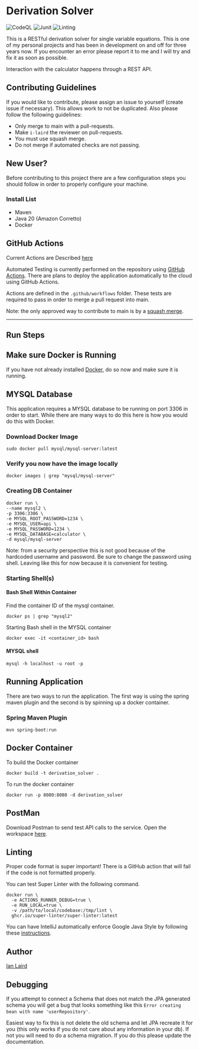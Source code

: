 # Derivation Solver

![CodeQL](https://github.com/i-laird/Derivation_Solver/actions/workflows/codeql.yml/badge.svg)
![Junit](https://github.com/i-laird/Derivation_Solver/actions/workflows/junit.yml/badge.svg)
![Linting](https://github.com/i-laird/Derivation_Solver/actions/workflows/linter.yml/badge.svg)

This is a RESTful derivation solver for single variable equations. This is one of my personal projects and has been in
development on and off for three years now. If you encounter an error please report it to me and I will try and fix it
as soon as possible.

Interaction with the calculator happens through a REST API.

## Contributing Guidelines

If you would like to contribute, please assign an issue to yourself (create issue if necessary). This allows work
to not be duplicated. Also please follow the following guidelines:

- Only merge to main with a pull-requests.
- Make `i-laird` the reviewer on pull-requests.
- You must use squash merge.
- Do not merge if automated checks are not passing.

## New User?

Before contributing to this project there are a few configuration steps you should follow in order to properly
configure your machine.

### Install List

+ Maven
+ Java 20 (Amazon Corretto)
+ Docker

## GitHub Actions
Current Actions are Described [here](actions.md)

Automated Testing is currently performed on the repository using [GitHub Actions](https://github.com/features/actions).
There are plans to deploy the application automatically to the cloud using GitHub Actions.

Actions are defined in the `.github/workflows` folder. These tests are required to pass in
order to merge a pull request into main.

Note: the only approved way to contribute to main is by a [squash merge](https://docs.github.com/en/pull-requests/collaborating-with-pull-requests/incorporating-changes-from-a-pull-request/about-pull-request-merges#squash-and-merge-your-commits).

------------------------------------------------------------------------

## Run Steps

## Make sure Docker is Running

If you have not already installed [Docker](https://www.docker.com/products/docker-desktop/), do so now and make sure it is running.

## MYSQL Database

This application requires a MYSQL database to be running on port 3306 in order to start. While there are many ways to
do this here is how you would do this with Docker.

### Download Docker Image

```shell
sudo docker pull mysql/mysql-server:latest
```

### Verify you now have the image locally

```shell
docker images | grep "mysql/mysql-server"
```

### Creating DB Container

```shell
docker run \
--name mysql2 \
-p 3306:3306 \
-e MYSQL_ROOT_PASSWORD=1234 \
-e MYSQL_USER=api \
-e MYSQL_PASSWORD=1234 \
-e MYSQL_DATABASE=calculator \
-d mysql/mysql-server
```

Note: from a security perspective this is not good because of the
hardcoded username and password. Be sure to change the password using shell. Leaving like this for now because
it is convenient for testing.

### Starting Shell(s)

#### Bash Shell Within Container

Find the container ID of the mysql container.

```shell
docker ps | grep "mysql2"
```

Starting Bash shell in the MYSQL container

```shell
docker exec -it <container_id> bash
```

#### MYSQL shell

```shell
mysql -h localhost -u root -p
```

## Running Application
There are two ways to run the application. The first way is using the spring maven plugin and the second is by spinning up a docker container.

### Spring Maven Plugin

```shell
mvn spring-boot:run
```

## Docker Container

To build the Docker container

```shell
docker build -t derivation_solver .
```

To run the docker container

```shell
docker run -p 8080:8080 -d derivation_solver
```

## PostMan

Download Postman to send test API calls to the service. Open the workspace
[here](https://dark-capsule-103483.postman.co/workspace/Team-Workspace~113860f3-c1f0-458b-87eb-65444adb8f74/collection/5427748-fde05af8-b065-4de5-b6d4-39b1dc0a9a79?action=share&creator=5427748).

## Linting

Proper code format is super important! There is a GitHub action that will fail if the code is not formatted
properly.

You can test Super Linter with the following command.

```shell
docker run \
  -e ACTIONS_RUNNER_DEBUG=true \
  -e RUN_LOCAL=true \
  -v /path/to/local/codebase:/tmp/lint \
  ghcr.io/super-linter/super-linter:latest
```

You can have IntelliJ automatically enforce Google Java Style by following these
[instructions](https://github.com/google/google-java-format/blob/master/README.md#intellij-jre-config).

## Author
[Ian Laird](https://www.linkedin.com/in/ian-laird-b9846198/)

## Debugging
If you attempt to connect a Schema that does not match the JPA generated schema you will get a bug that looks something like this `Error creating bean with name 'userRepository'`.

Easiest way to fix this is not delete the old schema and let JPA recreate it for you (this only works if you do not care about any information in your db).
If not you will need to do a schema migration. If you do this please update the documentation.
